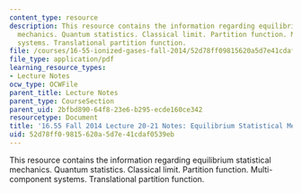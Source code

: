 ```yaml
---
content_type: resource
description: This resource contains the information regarding equilibrium statistical
  mechanics. Quantum statistics. Classical limit. Partition function. Multi-component
  systems. Translational partition function.
file: /courses/16-55-ionized-gases-fall-2014/52d78ff09815620a5d7e41cdaf0539eb_MIT16_55F14_Lecture20-21.pdf
file_type: application/pdf
learning_resource_types:
- Lecture Notes
ocw_type: OCWFile
parent_title: Lecture Notes
parent_type: CourseSection
parent_uid: 2bfbd890-64f8-23e6-b295-ecde160ce342
resourcetype: Document
title: '16.55 Fall 2014 Lecture 20-21 Notes: Equilibrium Statistical Mechanics'
uid: 52d78ff0-9815-620a-5d7e-41cdaf0539eb
---
```

This resource contains the information regarding equilibrium statistical mechanics. Quantum statistics. Classical limit. Partition function. Multi-component systems. Translational partition function.

